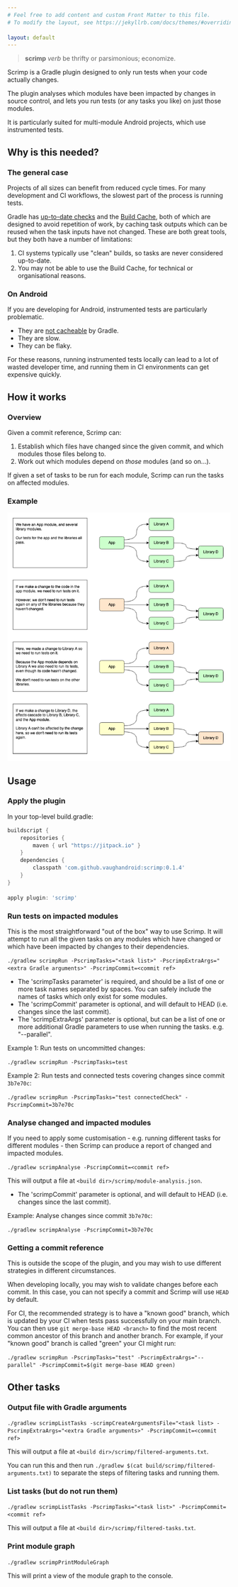 ```yaml
---
# Feel free to add content and custom Front Matter to this file.
# To modify the layout, see https://jekyllrb.com/docs/themes/#overriding-theme-defaults

layout: default
---
```


> **scrimp**
  *verb*
  be thrifty or parsimonious; economize.

Scrimp is a Gradle plugin designed to only run tests when your code actually changes.

The plugin analyses which modules have been impacted by changes in source control, and lets you run tests (or any tasks you like) on just those modules.

It is particularly suited for multi-module Android projects, which use instrumented tests.


## Why is this needed?

### The general case

Projects of all sizes can benefit from reduced cycle times. For many development and CI workflows, the slowest part of the process is running tests.

Gradle has [up-to-date checks](https://docs.gradle.org/current/userguide/more_about_tasks.html#sec:up_to_date_checks) and the [Build Cache](https://docs.gradle.org/current/userguide/build_cache.html), both of which are designed to avoid repetition of work, by caching task outputs which can be reused when the task inputs have not changed. These are both great tools, but they both have a number of limitations:

1. CI systems typically use "clean" builds, so tasks are never considered up-to-date.
2. You may not be able to use the Build Cache, for technical or organisational reasons.

### On Android

If you are developing for Android, instrumented tests are particularly problematic.

* They are [not cacheable](https://issuetracker.google.com/issues/115873051) by Gradle.
* They are slow.
* They can be flaky.

For these reasons, running instrumented tests locally can lead to a lot of wasted developer time, and running them in CI environments can get expensive quickly.


## How it works

### Overview

Given a commit reference, Scrimp can:

1. Establish which files have changed since the given commit, and which modules those files belong to.
2. Work out which modules depend on *those* modules (and so on...).

If given a set of tasks to be run for each module, Scrimp can run the tasks on affected modules.

### Example

![Diagram showing an example project and which modules need to be re-tested when changes are made](assets/images/project_dependencies.png)


## Usage

### Apply the plugin

In your top-level build.gradle:

```groovy
buildscript {
    repositories {
        maven { url "https://jitpack.io" }
    }
    dependencies {
        classpath 'com.github.vaughandroid:scrimp:0.1.4'
    }
}

apply plugin: 'scrimp'
```

### Run tests on impacted modules

This is the most straightforward "out of the box" way to use Scrimp. It will attempt to run all the given tasks on any modules which have changed or which have been impacted by changes to their dependencies.

`./gradlew scrimpRun -PscrimpTasks="<task list>" -PscrimpExtraArgs="<extra Gradle arguments>" -PscrimpCommit=<commit ref>`

* The 'scrimpTasks parameter' is required, and should be a list of one or more task names separated by spaces. You can safely include the names of tasks which only exist for some modules.
* The 'scrimpCommit' parameter is optional, and will default to HEAD (i.e. changes since the last commit).
* The 'scrimpExtraArgs' parameter is optional, but can be a list of one or more additional Gradle parameters to use when running the tasks. e.g. "--parallel".

Example 1: Run tests on uncommitted changes:

`./gradlew scrimpRun -PscrimpTasks=test`

Example 2: Run tests and connected tests covering changes since commit `3b7e70c`:

`./gradlew scrimpRun -PscrimpTasks="test connectedCheck" -PscrimpCommit=3b7e70c`

### Analyse changed and impacted modules

If you need to apply some customisation - e.g. running different tasks for different modules - then Scrimp can produce a report of changed and impacted modules.

`./gradlew scrimpAnalyse -PscrimpCommit=<commit ref>`

This will output a file at `<build dir>/scrimp/module-analysis.json`.

* The 'scrimpCommit' parameter is optional, and will default to HEAD (i.e. changes since the last commit).

Example: Analyse changes since commit `3b7e70c`:

`./gradlew scrimpAnalyse -PscrimpCommit=3b7e70c`

### Getting a commit reference

This is outside the scope of the plugin, and you may wish to use different strategies in different circumstances.

When developing locally, you may wish to validate changes before each commit. In this case, you can not specify a commit and Scrimp will use `HEAD` by default.

For CI, the recommended strategy is to have a "known good" branch, which is updated by your CI when tests pass successfully on your main branch. You can then use `git merge-base HEAD <branch>` to find the most recent common ancestor of this branch and another branch. For example, if your "known good" branch is called "green" your CI might run:

`./gradlew scrimpRun -PscrimpTasks="test" -PscrimpExtraArgs="--parallel" -PscrimpCommit=$(git merge-base HEAD green)`


## Other tasks

### Output file with Gradle arguments

`./gradlew scrimpListTasks -scrimpCreateArgumentsFile="<task list> -PscrimpExtraArgs="<extra Gradle arguments>" -PscrimpCommit=<commit ref>`

This will output a file at `<build dir>/scrimp/filtered-arguments.txt`.

You can run this and then run `./gradlew $(cat build/scrimp/filtered-arguments.txt)` to separate the steps of filtering tasks and running them.

### List tasks (but do not run them)

`./gradlew scrimpListTasks -PscrimpTasks="<task list>" -PscrimpCommit=<commit ref>`

This will output a file at `<build dir>/scrimp/filtered-tasks.txt`.

### Print module graph

`./gradlew scrimpPrintModuleGraph`

This will print a view of the module graph to the console.
